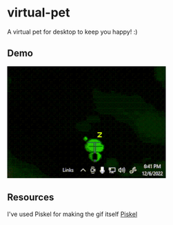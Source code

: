 # virtual-pet
A virtual pet for desktop to keep you happy! :)
## Demo
![Wiggie Demo](https://github.com/jerwintuchi/virtual-pet/blob/main/images/wiggie-demo.gif)
## Resources
I've used Piskel for making the gif itself
[Piskel](https://www.piskelapp.com/download)
